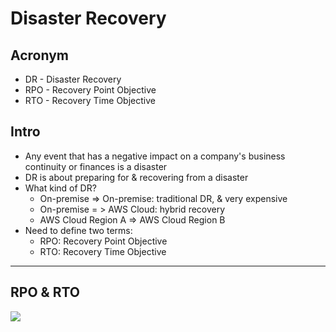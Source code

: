 # Disaster Recovery

## Acronym
* DR - Disaster Recovery
* RPO - Recovery Point Objective
* RTO - Recovery Time Objective

## Intro
* Any event that has a negative impact on a company's business continuity or finances is a disaster
* DR is about preparing for & recovering from a disaster
* What kind of DR?
  * On-premise => On-premise: traditional DR, & very expensive
  * On-premise = > AWS Cloud: hybrid recovery
  * AWS Cloud Region A => AWS Cloud Region B
* Need to define two terms:
  * RPO: Recovery Point Objective
  * RTO: Recovery Time Objective
  
---

## RPO & RTO
[<img src="https://i.imgur.com/LBoWai6.png">](https://i.imgur.com/LBoWai6.png)
